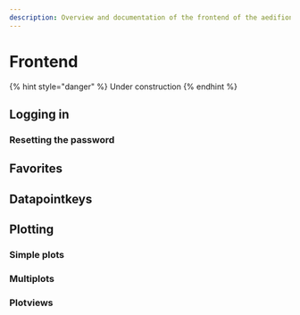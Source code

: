 ```yaml
---
description: Overview and documentation of the frontend of the aedifion.io cloud platform.
---
```


# Frontend

{% hint style="danger" %}
Under construction
{% endhint %}

## Logging in

### Resetting the password

## Favorites

## Datapointkeys

## Plotting

### Simple plots

### Multiplots

### Plotviews




